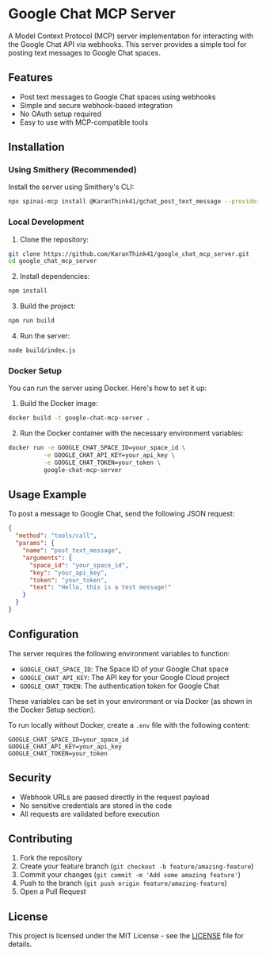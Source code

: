 # Google Chat MCP Server

A Model Context Protocol (MCP) server implementation for interacting with the Google Chat API via webhooks. This server provides a simple tool for posting text messages to Google Chat spaces.

## Features

- Post text messages to Google Chat spaces using webhooks
- Simple and secure webhook-based integration
- No OAuth setup required
- Easy to use with MCP-compatible tools

## Installation

### Using Smithery (Recommended)

Install the server using Smithery's CLI:

```bash
npx spinai-mcp install @KaranThink41/gchat_post_text_message --provider smithery
```

### Local Development

1. Clone the repository:
```bash
git clone https://github.com/KaranThink41/google_chat_mcp_server.git
cd google_chat_mcp_server
```

2. Install dependencies:
```bash
npm install
```

3. Build the project:
```bash
npm run build
```

4. Run the server:
```bash
node build/index.js
```

### Docker Setup

You can run the server using Docker. Here's how to set it up:

1. Build the Docker image:
```bash
docker build -t google-chat-mcp-server .
```

2. Run the Docker container with the necessary environment variables:
```bash
docker run -e GOOGLE_CHAT_SPACE_ID=your_space_id \
          -e GOOGLE_CHAT_API_KEY=your_api_key \
          -e GOOGLE_CHAT_TOKEN=your_token \
          google-chat-mcp-server
```

## Usage Example

To post a message to Google Chat, send the following JSON request:

```json
{
  "method": "tools/call",
  "params": {
    "name": "post_text_message",
    "arguments": {
      "space_id": "your_space_id",
      "key": "your_api_key",
      "token": "your_token",
      "text": "Hello, this is a test message!"
    }
  }
}
```

## Configuration

The server requires the following environment variables to function:

- `GOOGLE_CHAT_SPACE_ID`: The Space ID of your Google Chat space
- `GOOGLE_CHAT_API_KEY`: The API key for your Google Cloud project
- `GOOGLE_CHAT_TOKEN`: The authentication token for Google Chat

These variables can be set in your environment or via Docker (as shown in the Docker Setup section).

To run locally without Docker, create a `.env` file with the following content:

```
GOOGLE_CHAT_SPACE_ID=your_space_id
GOOGLE_CHAT_API_KEY=your_api_key
GOOGLE_CHAT_TOKEN=your_token
```

## Security

- Webhook URLs are passed directly in the request payload
- No sensitive credentials are stored in the code
- All requests are validated before execution

## Contributing

1. Fork the repository
2. Create your feature branch (`git checkout -b feature/amazing-feature`)
3. Commit your changes (`git commit -m 'Add some amazing feature'`)
4. Push to the branch (`git push origin feature/amazing-feature`)
5. Open a Pull Request

## License

This project is licensed under the MIT License - see the [LICENSE](LICENSE) file for details.
